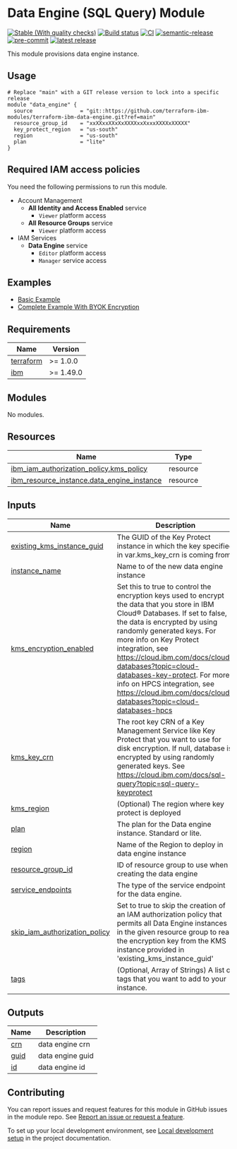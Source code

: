 # Data Engine (SQL Query) Module

<!-- UPDATE BADGES:
1. Make sure that the badge link for the current status of the module is correct. For the status options, see https://github.ibm.com/GoldenEye/documentation/blob/master/status.md.
2. Update the "Build Status" badge to point to the travis pipeline for the module. Replace "module-template" in two places.
3. Update the "latest release" badge to point to the new module. Replace "module-template" in two places.
-->

[![Stable (With quality checks)](https://img.shields.io/badge/Status-Stable%20(With%20quality%20checks)-green)](https://terraform-ibm-modules.github.io/documentation/#/badge-status)
[![Build status](https://github.com/terraform-ibm-modules/terraform-ibm-data-engine/actions/workflows/ci.yml/badge.svg)](https://github.com/terraform-ibm-modules/terraform-ibm-data-engine/actions/workflows/ci.yml)
[![CI](https://img.shields.io/badge/CI-Toolchain%20Tekton%20Pipeline-3662FF?logo=ibm)](https://cloud.ibm.com/devops/toolchains/c3916535-165a-4275-9b1f-c58575839951?env_id=ibm:yp:us-south)
[![semantic-release](https://img.shields.io/badge/%20%20%F0%9F%93%A6%F0%9F%9A%80-semantic--release-e10079.svg)](https://github.com/semantic-release/semantic-release)
[![pre-commit](https://img.shields.io/badge/pre--commit-enabled-brightgreen?logo=pre-commit&logoColor=white)](https://github.com/pre-commit/pre-commit)
[![latest release](https://img.shields.io/github/v/release/terraform-ibm-modules/terraform-ibm-data-engine?logo=GitHub&sort=semver)](https://github.com/terraform-ibm-modules/terraform-ibm-data-engine/releases/latest)

This module provisions data engine instance.

## Usage

<!--
Add an example of the use of the module in the following code block.

Use real values instead of "var.<var_name>" or other placeholder values
unless real values don't help users know what to change.
-->

```hcl
# Replace "main" with a GIT release version to lock into a specific release
module "data_engine" {
  source               = "git::https://github.com/terraform-ibm-modules/terraform-ibm-data-engine.git?ref=main"
  resource_group_id    = "xxXXxxXXxXxXXXXxxXxxxXXXXxXXXXX"
  key_protect_region   = "us-south"
  region               = "us-south"
  plan                 = "lite"
}
```

<!--
Include the following 'Controls' section if the module implements NIST controls
Remove the 'section if the module does not implement controls
-->

<!-- GoldenEye core team only
## Compliance and security

This module implements the following NIST controls. For more information about how this module implements the controls in the following list, see [NIST controls](docs/controls.md).

| Profile | Category | ID       | Description |
|---------|----------|----------|-------------|
| NIST    | SC-7     | SC-7(3)  | Limit the number of external network connections to the information system. |

The 'Profile' and 'ID' columns are used by the IBM Cloud catalog to import
the controls into the catalog page.

In the example here, remove the SC-7 row and include a row for each control
that the module implements.

Include the control enhancement in the ID column ('SC-7(3)' in this example).

Identify how the module is complying with the controls. Summarize the
rationale or implementation in the 'Description' column.

For details about the controls, see the NIST Risk Management Framework page at
https://csrc.nist.gov/Projects/risk-management/sp800-53-controls/release-search#/controls?version=4.0.
-->

<!-- PERMISSIONS REQUIRED TO RUN MODULE
If this module requires permissions, uncomment the following block and update
the sample permissions, following the format.
Replace the sample Account and IBM Cloud service names and roles with the
information in the console at
Manage > Access (IAM) > Access groups > Access policies.
-->

## Required IAM access policies

You need the following permissions to run this module.

- Account Management
  - **All Identity and Access Enabled** service
    - `Viewer` platform access
  - **All Resource Groups** service
    - `Viewer` platform access
- IAM Services
  - **Data Engine** service
    - `Editor` platform access
    - `Manager` service access

<!-- NO PERMISSIONS FOR MODULE
If no permissions are required for the module, uncomment the following
statement instead the previous block.
-->

<!-- No permissions are needed to run this module.-->
<!-- END MODULE HOOK -->
<!-- BEGIN EXAMPLES HOOK -->
## Examples

- [ Basic Example](examples/basic)
- [ Complete Example With BYOK Encryption](examples/complete)
<!-- END EXAMPLES HOOK -->
<!-- BEGINNING OF PRE-COMMIT-TERRAFORM DOCS HOOK -->
## Requirements

| Name | Version |
|------|---------|
| <a name="requirement_terraform"></a> [terraform](#requirement\_terraform) | >= 1.0.0 |
| <a name="requirement_ibm"></a> [ibm](#requirement\_ibm) | >= 1.49.0 |

## Modules

No modules.

## Resources

| Name | Type |
|------|------|
| [ibm_iam_authorization_policy.kms_policy](https://registry.terraform.io/providers/IBM-Cloud/ibm/latest/docs/resources/iam_authorization_policy) | resource |
| [ibm_resource_instance.data_engine_instance](https://registry.terraform.io/providers/IBM-Cloud/ibm/latest/docs/resources/resource_instance) | resource |

## Inputs

| Name | Description | Type | Default | Required |
|------|-------------|------|---------|:--------:|
| <a name="input_existing_kms_instance_guid"></a> [existing\_kms\_instance\_guid](#input\_existing\_kms\_instance\_guid) | The GUID of the Key Protect instance in which the key specified in var.kms\_key\_crn is coming from. | `string` | `null` | no |
| <a name="input_instance_name"></a> [instance\_name](#input\_instance\_name) | Name to of the new data engine instance | `string` | n/a | yes |
| <a name="input_kms_encryption_enabled"></a> [kms\_encryption\_enabled](#input\_kms\_encryption\_enabled) | Set this to true to control the encryption keys used to encrypt the data that you store in IBM Cloud® Databases. If set to false, the data is encrypted by using randomly generated keys. For more info on Key Protect integration, see https://cloud.ibm.com/docs/cloud-databases?topic=cloud-databases-key-protect. For more info on HPCS integration, see https://cloud.ibm.com/docs/cloud-databases?topic=cloud-databases-hpcs | `bool` | `false` | no |
| <a name="input_kms_key_crn"></a> [kms\_key\_crn](#input\_kms\_key\_crn) | The root key CRN of a Key Management Service like Key Protect that you want to use for disk encryption. If null, database is encrypted by using randomly generated keys. See https://cloud.ibm.com/docs/sql-query?topic=sql-query-keyprotect | `string` | `null` | no |
| <a name="input_kms_region"></a> [kms\_region](#input\_kms\_region) | (Optional) The region where key protect is deployed | `string` | `"us-south"` | no |
| <a name="input_plan"></a> [plan](#input\_plan) | The plan for the Data engine instance. Standard or lite. | `string` | `"lite"` | no |
| <a name="input_region"></a> [region](#input\_region) | Name of the Region to deploy in data engine instance | `string` | `"us-south"` | no |
| <a name="input_resource_group_id"></a> [resource\_group\_id](#input\_resource\_group\_id) | ID of resource group to use when creating the data engine | `string` | n/a | yes |
| <a name="input_service_endpoints"></a> [service\_endpoints](#input\_service\_endpoints) | The type of the service endpoint for the data engine. | `string` | `"private"` | no |
| <a name="input_skip_iam_authorization_policy"></a> [skip\_iam\_authorization\_policy](#input\_skip\_iam\_authorization\_policy) | Set to true to skip the creation of an IAM authorization policy that permits all Data Engine instances in the given resource group to read the encryption key from the KMS instance provided in 'existing\_kms\_instance\_guid' | `bool` | `true` | no |
| <a name="input_tags"></a> [tags](#input\_tags) | (Optional, Array of Strings) A list of tags that you want to add to your instance. | `list(any)` | `[]` | no |

## Outputs

| Name | Description |
|------|-------------|
| <a name="output_crn"></a> [crn](#output\_crn) | data engine crn |
| <a name="output_guid"></a> [guid](#output\_guid) | data engine guid |
| <a name="output_id"></a> [id](#output\_id) | data engine id |
<!-- END OF PRE-COMMIT-TERRAFORM DOCS HOOK -->
<!-- BEGIN CONTRIBUTING HOOK -->

<!-- Leave this section as is so that your module has a link to local development environment set up steps for contributors to follow -->

## Contributing

You can report issues and request features for this module in GitHub issues in the module repo. See [Report an issue or request a feature](https://github.com/terraform-ibm-modules/.github/blob/main/.github/SUPPORT.md).

To set up your local development environment, see [Local development setup](https://terraform-ibm-modules.github.io/documentation/#/local-dev-setup) in the project documentation.

<!-- Source for this readme file: https://github.com/terraform-ibm-modules/common-dev-assets/tree/main/module-assets/ci/module-template-automation -->
<!-- END CONTRIBUTING HOOK -->

